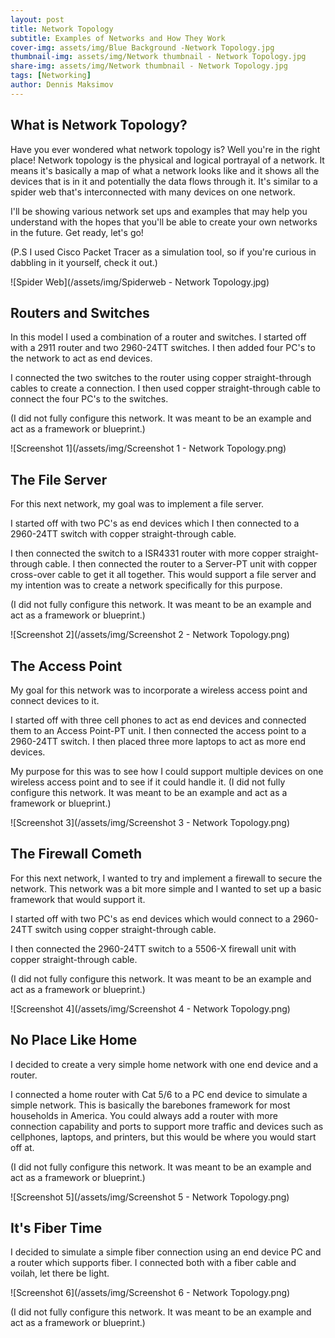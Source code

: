 ```yaml
---
layout: post
title: Network Topology
subtitle: Examples of Networks and How They Work
cover-img: assets/img/Blue Background -Network Topology.jpg
thumbnail-img: assets/img/Network thumbnail - Network Topology.jpg
share-img: assets/img/Network thumbnail - Network Topology.jpg
tags: [Networking]
author: Dennis Maksimov
---
```

## What is Network Topology?

Have you ever wondered what network topology is? Well you're in the right place! Network topology is the physical and logical portrayal of a network. It means it's basically a map of what a network looks like and it shows all the devices that is in it and potentially the data flows through it. It's similar to a spider web that's interconnected with many devices on one network. 

I'll be showing various network set ups and examples that may help you understand with the hopes that you'll be able to create your own networks in the future. Get ready, let's go!

(P.S I used Cisco Packet Tracer as a simulation tool, so if you're curious in dabbling in it yourself, check it out.)

![Spider Web](/assets/img/Spiderweb - Network Topology.jpg)

## Routers and Switches

In this model I used a combination of a router and switches. I started off with a 2911 router and two 2960-24TT switches. I then added four PC's to the network to act as end devices. 

I connected the two switches to the router using copper straight-through cables to create a connection. I then used copper straight-through cable to connect the four PC's to the switches.

(I did not fully configure this network. It was meant to be an example and act as a framework or blueprint.)

![Screenshot 1](/assets/img/Screenshot 1 - Network Topology.png)

## The File Server

For this next network, my goal was to implement a file server.

I started off with two PC's as end devices which I then connected to a 2960-24TT switch with copper straight-through cable.

I then connected the switch to a ISR4331 router with more copper straight-through cable. I then connected the router to a Server-PT unit with copper cross-over cable to get it all together. This would support a file server and my intention was to create a network specifically for this purpose.

(I did not fully configure this network. It was meant to be an example and act as a framework or blueprint.)

![Screenshot 2](/assets/img/Screenshot 2 - Network Topology.png)

## The Access Point

My goal for this network was to incorporate a wireless access point and connect devices to it.

I started off with three cell phones to act as end devices and connected them to an Access Point-PT unit. I then connected the access point to a 2960-24TT switch. I then placed three more laptops to act as more end devices. 

My purpose for this was to see how I could support multiple devices on one wireless access point and to see if it could handle it.
(I did not fully configure this network. It was meant to be an example and act as a framework or blueprint.)

![Screenshot 3](/assets/img/Screenshot 3 - Network Topology.png)

## The Firewall Cometh

For this next network, I wanted to try and implement a firewall to secure the network. This network was a bit more simple and I wanted to set up a basic framework that would support it.

I started off with two PC's as end devices which would connect to a 2960-24TT switch using copper straight-through cable.

I then connected the 2960-24TT switch to a 5506-X firewall unit with copper straight-through cable. 

(I did not fully configure this network. It was meant to be an example and act as a framework or blueprint.)

![Screenshot 4](/assets/img/Screenshot 4 - Network Topology.png)

## No Place Like Home

I decided to create a very simple home network with one end device and a router.

I connected a home router with Cat 5/6 to a PC end device to simulate a simple network. This is basically the barebones framework for most households in America. You could always add a router with more connection capability and ports to support more traffic and devices such as cellphones, laptops, and printers, but this would be where you would start off at.

(I did not fully configure this network. It was meant to be an example and act as a framework or blueprint.)

![Screenshot 5](/assets/img/Screenshot 5 - Network Topology.png)

## It's Fiber Time

I decided to simulate a simple fiber connection using an end device PC and a router which supports fiber. I connected both with a fiber cable and voilah, let there be light.

![Screenshot 6](/assets/img/Screenshot 6 - Network Topology.png)

(I did not fully configure this network. It was meant to be an example and act as a framework or blueprint.)





